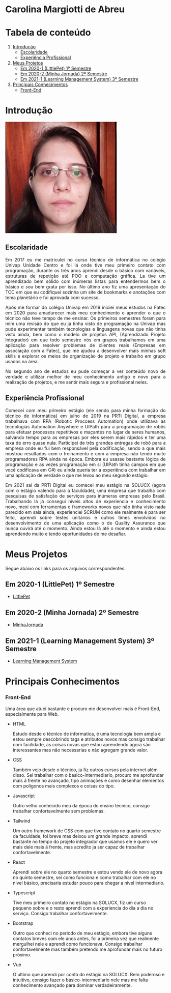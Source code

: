 # Carolina Margiotti de Abreu

# Tabela de conteúdo
1. [Introdução](#introdução)
    - [Escolaridade](#escolaridade)
    - [Experiência Profissional](#experiência-profissional)
2. [Meus Projetos](#meus-projetos)
    - [Em 2020-1 (LittlePet) 1º Semestre](#em-2020-1-littlepet-1º-semestre)
    - [Em 2020-2 (Minha Jornada) 2º Semestre](#em-2020-2-minha-jornada-2º-semestre)
    - [Em 2021-1 (Learning Management System) 3º Semestre](#em-2021-1-learning-management-system-3º-semestre)
 3. [Principais Conhecimentos](#principais-conhecimentos)
    - [Front-End](#front-end)

# Introdução
<img alt="foto minha" src="./imagens/eu.jpg" height="350">


## Escolaridade
<p align="justify">
Em 2017 eu me matriculei no curso técnico de informática no colégio Univap Unidade Centro e foi lá onde tive meu primeiro contato com programação, durante os três anos aprendi desde o básico com variáveis, estruturas de repetição até POO e computação gráfica. La tive um aprendizado bem sólido com inúmeras listas para entendermos bem o básico e sou bem grata por isso. No último ano fiz uma apresentação do TCC em que eu codifiquei sozinha um site de bookmarks e anotações com tema planetário e fui aprovada com sucesso.
</p>
<p align="justify">
Após me formar do colégio Univap em 2019 iniciei meus estudos na Fatec em 2020 para amadurecer mais meu conhecimento e aprender o que o técnico não teve tempo de me ensinar. Os primeiros semestres foram para mim uma revisão do que eu já tinha visto de programação na Univap mas pude experimentar também tecnologias e linguagens novas que não tinha visto ainda, bem como o modelo de projetos API, (Aprendizado Projeto Integrador) em que todo semestre nós em grupos trabalhamos em uma aplicação para resolver problemas de clientes reais (Empresas em associação com a Fatec), que me ajudou a desenvolver mais minhas soft skills e explorar os meios de organização de projeto e trabalho em grupo usados na área.
</p>
<p align="justify">
No segundo ano de estudos eu pude começar a ver conteúdo novo de verdade e utilizar melhor de meu conhecimento antigo e novo para a realização de projetos, e me sentir mais segura e profissional neles.
</p>

## Experiência Profissional
<p align="justify">
Comecei com meu primeiro estágio (ele sendo para minha formação do técnico de informática) em julho de 2019 na PRTi Digital, a empresa trabalhava com RPA (Robotic Proccess Automation) onde utilizava as tecnologias Automation Anywhere e UIPath para a programação de robôs para efetuar processos repetitivos e maçantes no lugar de seres humanos, salvando tempo para as empresas por eles serem mais rápidos e ter uma taxa de erro quase nula. Participei de três grandes entregas de robô para a empresa onde eu fui bem responsável pela codificação, sendo a que mais mostrou resultados com o treinamento e com a empresa não tendo muito programadores RPA ainda na época. Embora eu usasse bastante lógica de programação e as vezes programação em si (UIPath tinha campos em que você codificava em C#) eu ainda queria ter a experiência com trabalhar em uma aplicação de verdade o que me levou ao meu segundo estágio.
</p>
<p align="justify">
Em 2021 sai da PRTi Digital eu comecei meu estágio na SOLUCX (agora com o estágio valendo para a faculdade), uma empresa que trabalha com pesquisas de satisfação de serviços para inúmeras empresas pelo Brasil. Trabalhando lá já consegui níveis altos de experiencia e conhecimento novo, mexi com ferramentas e frameworks novos que não tinha visto nada parecido em sala ainda, experienciei SCRUM como ele realmente é para ser feito, aprendi sobre testes unitários e outros times envolvidos no desenvolvimento de uma aplicação como o de Quality Assurance que nunca ouvirá até o momento. Ainda estou lá até o momento e ainda estou aprendendo muito e tendo oportunidades de me desafiar.
</p>

# Meus Projetos
Segue abaixo os links para os arquivos correspondentes.

## Em 2020-1 (LittlePet) 1º Semestre
- [LittlePet](API1.md)

## Em 2020-2 (Minha Jornada) 2º Semestre
- [MinhaJornada](API2.md)

## Em 2021-1 (Learning Management System) 3º Semestre
- [Learning Management System](API3.md)

# Principais Conhecimentos
### Front-End
Uma área que atuei bastante e procuro me desenvolver mais é Front-End, especialmente para Web.

- HTML
    <p>
        Estudo desde o técnico de informatica, é uma tecnologia bem ampla e estou sempre descobrindo tags e atributos novos mas consigo trabalhar com facilidade, as coisas novas que estou aprendendo agora são interessantes mas não necessarias e não agregam grande valor.
    </p>
- CSS
        <p>
        Também vejo desde o técnico, ja fiz outros cursos pela internet além disso. Sei trabalhar com o basico-intermediario, procuro me aprofundar mais á frente no avançado, tipo animações e como desenhar elementos com poligonos mais complexos e coisas do tipo.
    </p>
- Javascript
        <p>
        Outro velho conhecido meu da época do ensino técnico, consigo trabalhar confortavelmente sem problemas.
    </p>
- Tailwind
    <p>
        Um outro framework de CSS com que tive contato no quarto semestre da faculdade, foi breve mas deixou um grande impacto, aprendi bastante no tempo do projeto integrador que usamos ele e quero ver mais dele mais á frente, mas acredito ja ser capaz de trabalhar confortavelmente.
    </p>
- React
    <p>
        Aprendi sobre ele no quarto semestre e estou vendo ele de novo agora no quinto semestre, sei como funciona e como trabalhar com ele no nivel básico, precisaria estudar pouco para chegar a nivel intermediario.
    </p>
- Typescript
        <p>
        Tive meu primeiro contato no estágio na SOLUCX, fiz um curso pequeno sobre e o resto aprendi com a experiencia do dia a dia no serviço. Consigo trabalhar confortavelmente.
    </p>
- Bootstrap
    <p>
        Outro que conheci no periodo de meu estágio, embora tive alguns contatos breves com ele anos antes, foi a primeira vez que realmente mergulhei nele e aprendi como funcionava. Consigo trabalhar confortavelmente mas também pretendo me aprofundar mais no futuro próximo.
    <p>
- Vue
    <p>
        O ultimo que aprendi por conta do estágio na SOLUCX. Bem poderoso e intuitivo, consigo fazer o básico-intermediario nele mas me falta conhecimento avançado para dominar verdadeiramente.
    </p>

    
